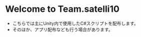 # Welcome to Team.satelli10

* こちらでは主にUnity内で使用したC#スクリプトを配布します。
* そのほか、アプリ配布なども行う場合があります。

<!---
Team-Satelli10/Team-Satelli10 is a ✨ special ✨ repository because its `README.md` (this file) appears on your GitHub profile.
You can click the Preview link to take a look at your changes.
--->
